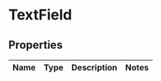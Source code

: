 # TextField

## Properties
Name | Type | Description | Notes
------------ | ------------- | ------------- | -------------
